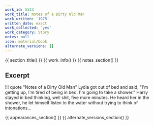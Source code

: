 ```yaml
---
work_id: 5523
work_title: Notes of a Dirty Old Man
work_written: '1975'
written_date: exact
work_collected: 'yes'
work_category: Story
notes: null
icon: material/book
alternate_versions: []
---
```


{{ section_title() }}
{{ work_info() }}
{{ notes_section() }}
## Excerpt
!!! quote "Notes of a Dirty Old Man"
    Lydia got out of bed and said, "I'm getting up, I'm tired of being in bed. I'm going to take a shower." Harry stayed in bed thinking, well shit, five more minutes. He heard her in the shower, he let himself listen to the water without trying to think of intonations...

{{ appearances_section() }}
{{ alternate_versions_section() }}